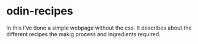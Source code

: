 # odin-recipes
In this i've done a simple webpage without the css. It describes about the different recipes the makig process and ingredients required.